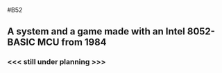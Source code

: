 #B52
## A system and a game made with an Intel 8052-BASIC MCU from 1984

### <<< still under planning >>>
